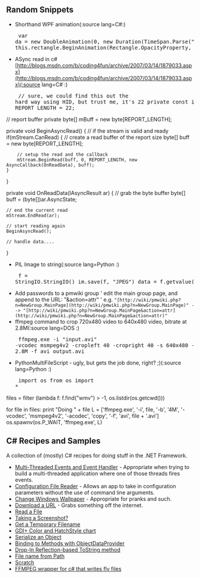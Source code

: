 

## Random Snippets

* Shorthand WPF animation(:source lang=C#:) <pre class="escaped">
var da = new DoubleAnimation(0, new Duration(TimeSpan.Parse("0:0:1"));
this.rectangle.BeginAnimation(Rectangle.OpacityProperty, da);
</pre>

* ASync read in c# [http://blogs.msdn.com/b/coding4fun/archive/2007/03/14/1879033.aspx](http://blogs.msdn.com/b/coding4fun/archive/2007/03/14/1879033.aspx)(:source lang=C# :) <pre class="escaped">
// sure, we could find this out the hard way using HID, but trust me, it's 22
private const int REPORT_LENGTH = 22;

// report buffer
private byte[] mBuff = new byte[REPORT_LENGTH];

private void BeginAsyncRead()
{
    // if the stream is valid and ready
    if(mStream.CanRead)
    {
        // create a read buffer of the report size
        byte[] buff = new byte[REPORT_LENGTH];

        // setup the read and the callback
        mStream.BeginRead(buff, 0, REPORT_LENGTH, new AsyncCallback(OnReadData), buff);
    }
}

private void OnReadData(IAsyncResult ar)
{
    // grab the byte buffer
    byte[] buff = (byte[])ar.AsyncState;

    // end the current read
    mStream.EndRead(ar);

    // start reading again
    BeginAsyncRead();

    // handle data....
}
</pre>

* PIL Image to string(:source lang=Python :)<pre class="escaped">
f = StringIO.StringIO()
im.save(f, "JPEG")
data = f.getvalue()
</pre>

* Add passwords to a pmwiki group ' edit the main group page, and append to the URL: "&action=attr" ' e.g. `"[http://wiki/pmwiki.php?n=NewGroup.MainPage](http://wiki/pmwiki.php?n=NewGroup.MainPage)" --> "[http://wiki/pmwiki.php?n=NewGroup.MainPage&action=attr](http://wiki/pmwiki.php?n=NewGroup.MainPage&action=attr)"`
* ffmpeg command to crop 720x480 video to 640x480 video, bitrate at 2.8M(:source lang=DOS :)<pre class="escaped">
ffmpeg.exe -i "input.avi" -vcodec msmpeg4v2 -cropleft 40 -cropright 40 -s 640x480 -aspect 4:3 -b 2.8M -f avi output.avi
</pre>

* PythonMultiFileScript - ugly, but gets the job done, right? ;)(:source lang=Python :) <pre class="escaped">
import os
from os import *

files = filter (lambda f: f.find("wmv") > -1, os.listdir(os.getcwd()))

for file in files:
    print "Doing " + file
    L = ['ffmpeg.exe', '-i', file, '-b', '4M', '-vcodec', 'msmpeg4v2', '-acodec', 'copy', '-f', 'avi', file + '.avi']
    os.spawnv(os.P_WAIT, 'ffmpeg.exe', L)

</pre>

## C# Recipes and Samples

A collection of (mostly) C# recipes for doing stuff in the .NET Framework.

* [Multi-Threaded Events and Event Handler](Multi-ThreadedEventsAndEventHandler.md) - Appropriate when trying to build a multi-threaded application where one of those threads fires events.
* [Configuration File Reader](nfigurationFileReader.md) - Allows an app to take in configuration parameters without the use of command line arguments.
* [Change Windows Wallpaper](hangeWindowsWallpaper.md) - Appropriate for pranks and such.
* [Download a URL](DownloadAURL.md) - Grabs something off the internet.
* [Read a File](ReadAFile.md)
* [Taking a Screenshot](TakingAScreenshot?action=edit.md)[?](TakingAScreenshot?action=edit.md)
* [Get a Temporary Filename](GetATemporaryFilename.md)
* [GDI+ Color and HatchStyle chart](http://www.drewnoakes.com/snippets/GdiColorChart/)
* [Serialize an Object](SerializeAnObject.md)
* [Binding to Methods with ObjectDataProvider](http://www.thomasclaudiushuber.com/blog/2008/01/10/bind-to-methods-with-objectdataprovider)
* [Drop-In Reflection-based ToString method](Drop-InReflection-basedToStringMethod.md)
* [File name from Path](FileNameFromPath.md)
* [Scratch](Scratch.md)
* [FFMPEG wrapper for c# that writes flv files](http://jasonjano.wordpress.com/2010/02/09/a-simple-c-wrapper-for-ffmpeg/)

